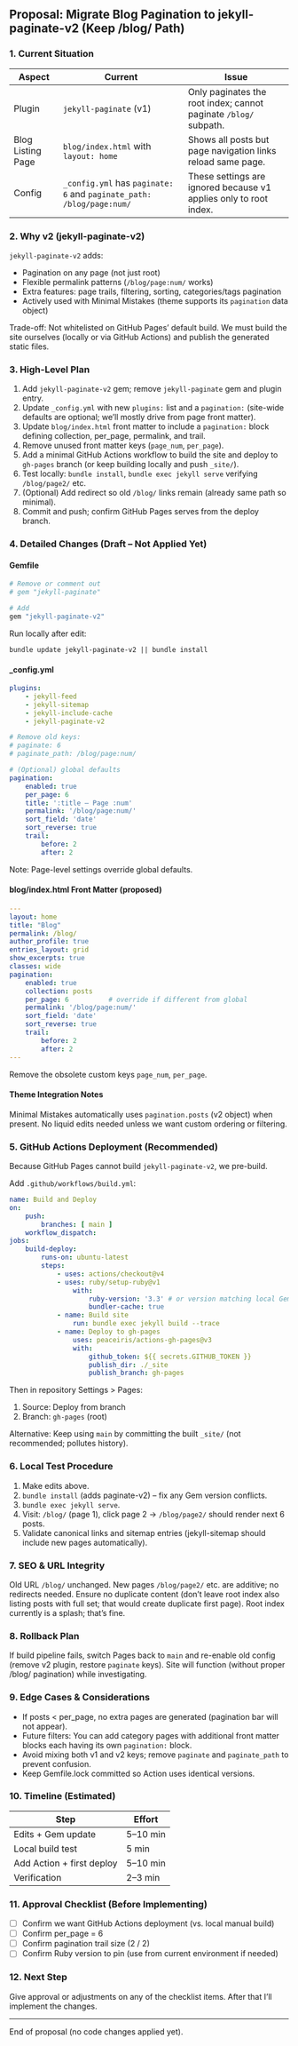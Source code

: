 ## Proposal: Migrate Blog Pagination to jekyll-paginate-v2 (Keep /blog/ Path)

### 1. Current Situation
| Aspect | Current | Issue |
|--------|---------|-------|
| Plugin | `jekyll-paginate` (v1) | Only paginates the root index; cannot paginate `/blog/` subpath. |
| Blog Listing Page | `blog/index.html` with `layout: home` | Shows all posts but page navigation links reload same page. |
| Config | `_config.yml` has `paginate: 6` and `paginate_path: /blog/page:num/` | These settings are ignored because v1 applies only to root index. |

### 2. Why v2 (jekyll-paginate-v2)
`jekyll-paginate-v2` adds:
- Pagination on any page (not just root)
- Flexible permalink patterns (`/blog/page:num/` works)
- Extra features: page trails, filtering, sorting, categories/tags pagination
- Actively used with Minimal Mistakes (theme supports its `pagination` data object)

Trade-off: Not whitelisted on GitHub Pages’ default build. We must build the site ourselves (locally or via GitHub Actions) and publish the generated static files.

### 3. High-Level Plan
1. Add `jekyll-paginate-v2` gem; remove `jekyll-paginate` gem and plugin entry.
2. Update `_config.yml` with new `plugins:` list and a `pagination:` (site-wide defaults are optional; we’ll mostly drive from page front matter).
3. Update `blog/index.html` front matter to include a `pagination:` block defining collection, per_page, permalink, and trail.
4. Remove unused front matter keys (`page_num`, `per_page`).
5. Add a minimal GitHub Actions workflow to build the site and deploy to `gh-pages` branch (or keep building locally and push `_site/`).
6. Test locally: `bundle install`, `bundle exec jekyll serve` verifying `/blog/page2/` etc.
7. (Optional) Add redirect so old `/blog/` links remain (already same path so minimal).
8. Commit and push; confirm GitHub Pages serves from the deploy branch.

### 4. Detailed Changes (Draft – Not Applied Yet)

#### Gemfile
```ruby
# Remove or comment out
# gem "jekyll-paginate"

# Add
gem "jekyll-paginate-v2"
```

Run locally after edit:
```
bundle update jekyll-paginate-v2 || bundle install
```

#### _config.yml
```yaml
plugins:
	- jekyll-feed
	- jekyll-sitemap
	- jekyll-include-cache
	- jekyll-paginate-v2

# Remove old keys:
# paginate: 6
# paginate_path: /blog/page:num/

# (Optional) global defaults
pagination:
	enabled: true
	per_page: 6
	title: ':title — Page :num'
	permalink: '/blog/page:num/'
	sort_field: 'date'
	sort_reverse: true
	trail:
		before: 2
		after: 2
```
Note: Page-level settings override global defaults.

#### blog/index.html Front Matter (proposed)
```yaml
---
layout: home
title: "Blog"
permalink: /blog/
author_profile: true
entries_layout: grid
show_excerpts: true
classes: wide
pagination:
	enabled: true
	collection: posts
	per_page: 6          # override if different from global
	permalink: '/blog/page:num/'
	sort_field: 'date'
	sort_reverse: true
	trail:
		before: 2
		after: 2
---
```

Remove the obsolete custom keys `page_num`, `per_page`.

#### Theme Integration Notes
Minimal Mistakes automatically uses `pagination.posts` (v2 object) when present. No liquid edits needed unless we want custom ordering or filtering.

### 5. GitHub Actions Deployment (Recommended)
Because GitHub Pages cannot build `jekyll-paginate-v2`, we pre-build.

Add `.github/workflows/build.yml`:
```yaml
name: Build and Deploy
on:
	push:
		branches: [ main ]
	workflow_dispatch:
jobs:
	build-deploy:
		runs-on: ubuntu-latest
		steps:
			- uses: actions/checkout@v4
			- uses: ruby/setup-ruby@v1
				with:
					ruby-version: '3.3' # or version matching local Gemfile.lock
					bundler-cache: true
			- name: Build site
				run: bundle exec jekyll build --trace
			- name: Deploy to gh-pages
				uses: peaceiris/actions-gh-pages@v3
				with:
					github_token: ${{ secrets.GITHUB_TOKEN }}
					publish_dir: ./_site
					publish_branch: gh-pages
```

Then in repository Settings > Pages:
1. Source: Deploy from branch
2. Branch: `gh-pages` (root)

Alternative: Keep using `main` by committing the built `_site/` (not recommended; pollutes history).

### 6. Local Test Procedure
1. Make edits above.
2. `bundle install` (adds paginate-v2) – fix any Gem version conflicts.
3. `bundle exec jekyll serve`.
4. Visit: `/blog/` (page 1), click page 2 -> `/blog/page2/` should render next 6 posts.
5. Validate canonical links and sitemap entries (jekyll-sitemap should include new pages automatically).

### 7. SEO & URL Integrity
Old URL `/blog/` unchanged. New pages `/blog/page2/` etc. are additive; no redirects needed. Ensure no duplicate content (don’t leave root index also listing posts with full set; that would create duplicate first page). Root index currently is a splash; that’s fine.

### 8. Rollback Plan
If build pipeline fails, switch Pages back to `main` and re-enable old config (remove v2 plugin, restore `paginate` keys). Site will function (without proper /blog/ pagination) while investigating.

### 9. Edge Cases & Considerations
- If posts < per_page, no extra pages are generated (pagination bar will not appear).
- Future filters: You can add category pages with additional front matter blocks each having its own `pagination:` block.
- Avoid mixing both v1 and v2 keys; remove `paginate` and `paginate_path` to prevent confusion.
- Keep Gemfile.lock committed so Action uses identical versions.

### 10. Timeline (Estimated)
| Step | Effort |
|------|--------|
| Edits + Gem update | 5–10 min |
| Local build test | 5 min |
| Add Action + first deploy | 5–10 min |
| Verification | 2–3 min |

### 11. Approval Checklist (Before Implementing)
- [ ] Confirm we want GitHub Actions deployment (vs. local manual build)
- [ ] Confirm per_page = 6
- [ ] Confirm pagination trail size (2 / 2)
- [ ] Confirm Ruby version to pin (use from current environment if needed)

### 12. Next Step
Give approval or adjustments on any of the checklist items. After that I’ll implement the changes.

---
End of proposal (no code changes applied yet).
